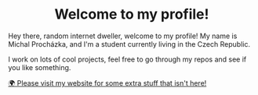 <h1 align="center">Welcome to my profile!</h1>

Hey there, random internet dweller, welcome to my profile! My name is Michal Procházka, and I'm a student currently living in the Czech Republic.

I work on lots of cool projects, feel free to go through my repos and see if you like something.

[🌍 Please visit my website for some extra stuff that isn't here!](https://www.prochazkaml.eu/)

